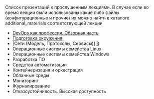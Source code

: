 Список презентаций к прослушенным лекциями.
В случае если во время лекции были использованы какие либо файлы (конфигурационные и прочие) их можно найти в каталоге additional_materials соответствующей лекции
- [DevOps как профессия. Обзорная часть][1]
- [Подготовка окружения][2]
- [Сети (Модель, Протоколы, Сервисы)] [3]
- Операционные системы семейства Linux
- Операционные системы семейства Windows
- Разработка ПО
- Средства автоматизации
- Контейнеризация и оркестрация
- Облачные среды
- Мониторинг
- Журналирование
- Отказоустойчивость. Высокая доступность


[1]: https://github.com/Uglykoyote/epamdevops2019/blob/master/unit1/Unit%201.pdf
[2]: https://github.com/Uglykoyote/epamdevops2019/blob/master/unit2/Unit%202.pdf
[3]: https://github.com/Uglykoyote/epamdevops2019/blob/master/unit3/Unit%203.pdf
